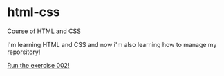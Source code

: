# html-css
 Course of HTML and CSS

I'm learning HTML and CSS and now i'm also learning how to manage my reporsitory!

<a href="https://eddambrosio.github.io/html-css/exnew/ex002/index.htm">Run the exercise 002!</a>